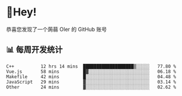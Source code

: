 # 👋Hey!
恭喜您发现了一个蒟蒻 OIer 的 GitHub 账号

## 📊 每周开发统计
<!--START_SECTION:waka-->
```text
C++          12 hrs 14 mins  ███████████████████▒░░░░░   77.80 % 
Vue.js       58 mins         █▓░░░░░░░░░░░░░░░░░░░░░░░   06.18 % 
Makefile     42 mins         █░░░░░░░░░░░░░░░░░░░░░░░░   04.48 % 
JavaScript   29 mins         ▓░░░░░░░░░░░░░░░░░░░░░░░░   03.14 % 
Other        24 mins         ▓░░░░░░░░░░░░░░░░░░░░░░░░   02.62 % 
```
<!--END_SECTION:waka-->
